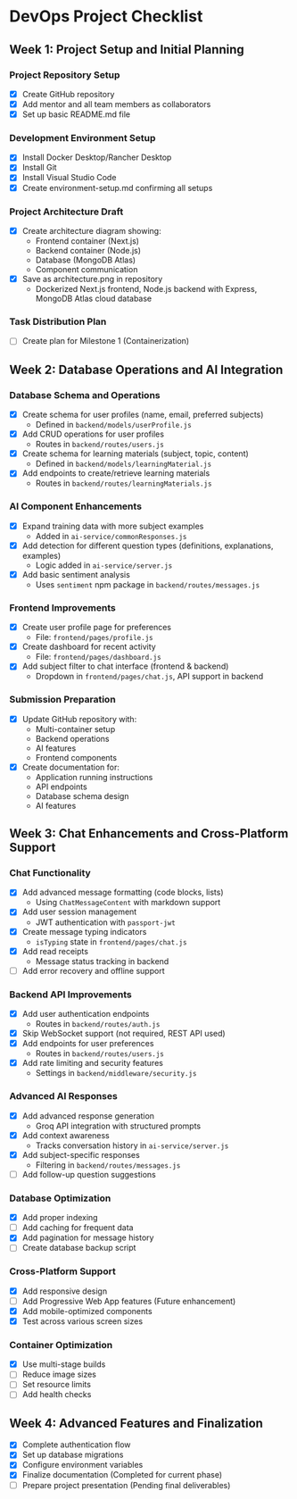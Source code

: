 # DevOps Project Checklist

## Week 1: Project Setup and Initial Planning

### Project Repository Setup
- [x] Create GitHub repository  
- [x] Add mentor and all team members as collaborators  
- [x] Set up basic README.md file  

### Development Environment Setup  
- [x] Install Docker Desktop/Rancher Desktop  
- [x] Install Git  
- [x] Install Visual Studio Code  
- [x] Create environment-setup.md confirming all setups  

### Project Architecture Draft  
- [x] Create architecture diagram showing:  
  - Frontend container (Next.js)  
  - Backend container (Node.js)  
  - Database (MongoDB Atlas)  
  - Component communication  
- [x] Save as architecture.png in repository  
  - Dockerized Next.js frontend, Node.js backend with Express, MongoDB Atlas cloud database  

### Task Distribution Plan  
- [ ] Create plan for Milestone 1 (Containerization)  

## Week 2: Database Operations and AI Integration

### Database Schema and Operations  
- [x] Create schema for user profiles (name, email, preferred subjects)  
  - Defined in `backend/models/userProfile.js`  
- [x] Add CRUD operations for user profiles  
  - Routes in `backend/routes/users.js`  
- [x] Create schema for learning materials (subject, topic, content)  
  - Defined in `backend/models/learningMaterial.js`  
- [x] Add endpoints to create/retrieve learning materials  
  - Routes in `backend/routes/learningMaterials.js`  

### AI Component Enhancements  
- [x] Expand training data with more subject examples  
  - Added in `ai-service/commonResponses.js`  
- [x] Add detection for different question types (definitions, explanations, examples)  
  - Logic added in `ai-service/server.js`  
- [x] Add basic sentiment analysis  
  - Uses `sentiment` npm package in `backend/routes/messages.js`  

### Frontend Improvements  
- [x] Create user profile page for preferences  
  - File: `frontend/pages/profile.js`  
- [x] Create dashboard for recent activity  
  - File: `frontend/pages/dashboard.js`  
- [x] Add subject filter to chat interface (frontend & backend)  
  - Dropdown in `frontend/pages/chat.js`, API support in backend  

### Submission Preparation  
- [x] Update GitHub repository with:  
  - Multi-container setup  
  - Backend operations  
  - AI features  
  - Frontend components  
- [x] Create documentation for:  
  - Application running instructions  
  - API endpoints  
  - Database schema design  
  - AI features  

## Week 3: Chat Enhancements and Cross-Platform Support

### Chat Functionality  
- [x] Add advanced message formatting (code blocks, lists)  
  - Using `ChatMessageContent` with markdown support  
- [x] Add user session management  
  - JWT authentication with `passport-jwt`  
- [x] Create message typing indicators  
  - `isTyping` state in `frontend/pages/chat.js`  
- [x] Add read receipts  
  - Message status tracking in backend  
- [ ] Add error recovery and offline support  

### Backend API Improvements  
- [x] Add user authentication endpoints  
  - Routes in `backend/routes/auth.js`  
- [x] Skip WebSocket support (not required, REST API used)  
- [x] Add endpoints for user preferences  
  - Routes in `backend/routes/users.js`  
- [x] Add rate limiting and security features  
  - Settings in `backend/middleware/security.js`  

### Advanced AI Responses  
- [x] Add advanced response generation  
  - Groq API integration with structured prompts  
- [x] Add context awareness  
  - Tracks conversation history in `ai-service/server.js`  
- [x] Add subject-specific responses  
  - Filtering in `backend/routes/messages.js`  
- [ ] Add follow-up question suggestions  

### Database Optimization  
- [x] Add proper indexing  
- [ ] Add caching for frequent data  
- [x] Add pagination for message history  
- [ ] Create database backup script  

### Cross-Platform Support  
- [x] Add responsive design  
- [ ] Add Progressive Web App features (Future enhancement)  
- [x] Add mobile-optimized components  
- [x] Test across various screen sizes  

### Container Optimization  
- [x] Use multi-stage builds  
- [ ] Reduce image sizes  
- [ ] Set resource limits  
- [ ] Add health checks  

## Week 4: Advanced Features and Finalization
- [x] Complete authentication flow  
- [x] Set up database migrations  
- [x] Configure environment variables  
- [x] Finalize documentation (Completed for current phase)  
- [ ] Prepare project presentation (Pending final deliverables)
